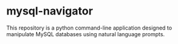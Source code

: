 # mysql-navigator
This repository is a python command-line application designed to manipulate MySQL databases using natural language prompts.
